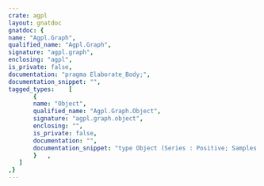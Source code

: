 ```yaml
---
crate: agpl
layout: gnatdoc
gnatdoc: {
name: "Agpl.Graph",
qualified_name: "Agpl.Graph",
signature: "agpl.graph",
enclosing: "agpl",
is_private: false,
documentation: "pragma Elaborate_Body;",
documentation_snippet: "",
tagged_types:    [
       {
       name: "Object",
       qualified_name: "Agpl.Graph.Object",
       signature: "agpl.graph.object",
       enclosing: "",
       is_private: false,
       documentation: "",
       documentation_snippet: "type Object (Series : Positive; Samples : Positive) is tagged limited private;",
       }   ,
   ]
,}
---
```

